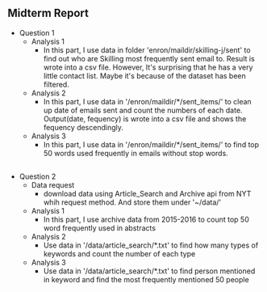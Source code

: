 
## Midterm Report
- Question 1
    - Analysis 1
        - In this part, I use data in folder 'enron/maildir/skilling-j/sent' to find out who are Skilling most frequently sent email to. Result is wrote into a csv file. However, It's surprising that he has a very little contact list. Maybe it's because of the dataset has been filtered. 
    - Analysis 2
        - In this part, I use data in '/enron/maildir/*/sent_items/' to clean up date of emails sent and count the numbers of each date. Output(date, fequency) is wrote into a csv file and shows the fequency descendingly.
    - Analysis 3
        - In this part, I use data in '/enron/maildir/*/sent_items/' to find top 50 words used frequently in emails without stop words.
##  
- Question 2
    - Data request
        - download data using Article_Search and Archive api from NYT whih request method. And store them under '~/data/'
    - Analysis 1
        - In this part, I use archive data from 2015-2016 to count top 50 word frequently used in abstracts
    - Analysis 2
        - Use data in '/data/article_search/*.txt' to find how many types of keywords and count the number of each type
    - Analysis 3
        - Use data in '/data/article_search/*.txt' to find person mentioned in keyword and find the most frequently mentioned 50 people


```python

```
